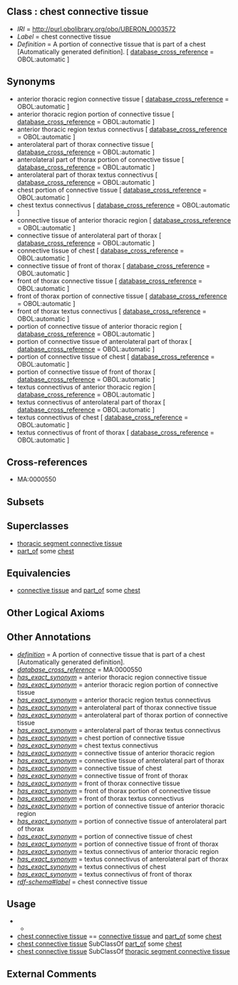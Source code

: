 
## Class : chest connective tissue

 * *IRI* = http://purl.obolibrary.org/obo/UBERON_0003572
 * *Label* = chest connective tissue
 * *Definition* = A portion of connective tissue that is part of a chest [Automatically generated definition]. [ [database_cross_reference](../../ef/oboInOwl#hasDbXref.md) = OBOL:automatic ]

## Synonyms

 * anterior thoracic region connective tissue [ [database_cross_reference](../../ef/oboInOwl#hasDbXref.md) = OBOL:automatic ]
 * anterior thoracic region portion of connective tissue [ [database_cross_reference](../../ef/oboInOwl#hasDbXref.md) = OBOL:automatic ]
 * anterior thoracic region textus connectivus [ [database_cross_reference](../../ef/oboInOwl#hasDbXref.md) = OBOL:automatic ]
 * anterolateral part of thorax connective tissue [ [database_cross_reference](../../ef/oboInOwl#hasDbXref.md) = OBOL:automatic ]
 * anterolateral part of thorax portion of connective tissue [ [database_cross_reference](../../ef/oboInOwl#hasDbXref.md) = OBOL:automatic ]
 * anterolateral part of thorax textus connectivus [ [database_cross_reference](../../ef/oboInOwl#hasDbXref.md) = OBOL:automatic ]
 * chest portion of connective tissue [ [database_cross_reference](../../ef/oboInOwl#hasDbXref.md) = OBOL:automatic ]
 * chest textus connectivus [ [database_cross_reference](../../ef/oboInOwl#hasDbXref.md) = OBOL:automatic ]
 * connective tissue of anterior thoracic region [ [database_cross_reference](../../ef/oboInOwl#hasDbXref.md) = OBOL:automatic ]
 * connective tissue of anterolateral part of thorax [ [database_cross_reference](../../ef/oboInOwl#hasDbXref.md) = OBOL:automatic ]
 * connective tissue of chest [ [database_cross_reference](../../ef/oboInOwl#hasDbXref.md) = OBOL:automatic ]
 * connective tissue of front of thorax [ [database_cross_reference](../../ef/oboInOwl#hasDbXref.md) = OBOL:automatic ]
 * front of thorax connective tissue [ [database_cross_reference](../../ef/oboInOwl#hasDbXref.md) = OBOL:automatic ]
 * front of thorax portion of connective tissue [ [database_cross_reference](../../ef/oboInOwl#hasDbXref.md) = OBOL:automatic ]
 * front of thorax textus connectivus [ [database_cross_reference](../../ef/oboInOwl#hasDbXref.md) = OBOL:automatic ]
 * portion of connective tissue of anterior thoracic region [ [database_cross_reference](../../ef/oboInOwl#hasDbXref.md) = OBOL:automatic ]
 * portion of connective tissue of anterolateral part of thorax [ [database_cross_reference](../../ef/oboInOwl#hasDbXref.md) = OBOL:automatic ]
 * portion of connective tissue of chest [ [database_cross_reference](../../ef/oboInOwl#hasDbXref.md) = OBOL:automatic ]
 * portion of connective tissue of front of thorax [ [database_cross_reference](../../ef/oboInOwl#hasDbXref.md) = OBOL:automatic ]
 * textus connectivus of anterior thoracic region [ [database_cross_reference](../../ef/oboInOwl#hasDbXref.md) = OBOL:automatic ]
 * textus connectivus of anterolateral part of thorax [ [database_cross_reference](../../ef/oboInOwl#hasDbXref.md) = OBOL:automatic ]
 * textus connectivus of chest [ [database_cross_reference](../../ef/oboInOwl#hasDbXref.md) = OBOL:automatic ]
 * textus connectivus of front of thorax [ [database_cross_reference](../../ef/oboInOwl#hasDbXref.md) = OBOL:automatic ]

## Cross-references

 * MA:0000550

## Subsets


## Superclasses

 * [thoracic segment connective tissue](../../UBERON/37/UBERON_0003837.md)
 * [part_of](../../BFO/50/BFO_0000050.md) some [chest](../../UBERON/43/UBERON_0001443.md)

## Equivalencies

 * [connective tissue](../../UBERON/84/UBERON_0002384.md) and [part_of](../../BFO/50/BFO_0000050.md) some [chest](../../UBERON/43/UBERON_0001443.md)

## Other Logical Axioms


## Other Annotations

 * *[definition](../../IAO/15/IAO_0000115.md)* = A portion of connective tissue that is part of a chest [Automatically generated definition].
 * *[database_cross_reference](../../ef/oboInOwl#hasDbXref.md)* = MA:0000550
 * *[has_exact_synonym](../../ym/oboInOwl#hasExactSynonym.md)* = anterior thoracic region connective tissue
 * *[has_exact_synonym](../../ym/oboInOwl#hasExactSynonym.md)* = anterior thoracic region portion of connective tissue
 * *[has_exact_synonym](../../ym/oboInOwl#hasExactSynonym.md)* = anterior thoracic region textus connectivus
 * *[has_exact_synonym](../../ym/oboInOwl#hasExactSynonym.md)* = anterolateral part of thorax connective tissue
 * *[has_exact_synonym](../../ym/oboInOwl#hasExactSynonym.md)* = anterolateral part of thorax portion of connective tissue
 * *[has_exact_synonym](../../ym/oboInOwl#hasExactSynonym.md)* = anterolateral part of thorax textus connectivus
 * *[has_exact_synonym](../../ym/oboInOwl#hasExactSynonym.md)* = chest portion of connective tissue
 * *[has_exact_synonym](../../ym/oboInOwl#hasExactSynonym.md)* = chest textus connectivus
 * *[has_exact_synonym](../../ym/oboInOwl#hasExactSynonym.md)* = connective tissue of anterior thoracic region
 * *[has_exact_synonym](../../ym/oboInOwl#hasExactSynonym.md)* = connective tissue of anterolateral part of thorax
 * *[has_exact_synonym](../../ym/oboInOwl#hasExactSynonym.md)* = connective tissue of chest
 * *[has_exact_synonym](../../ym/oboInOwl#hasExactSynonym.md)* = connective tissue of front of thorax
 * *[has_exact_synonym](../../ym/oboInOwl#hasExactSynonym.md)* = front of thorax connective tissue
 * *[has_exact_synonym](../../ym/oboInOwl#hasExactSynonym.md)* = front of thorax portion of connective tissue
 * *[has_exact_synonym](../../ym/oboInOwl#hasExactSynonym.md)* = front of thorax textus connectivus
 * *[has_exact_synonym](../../ym/oboInOwl#hasExactSynonym.md)* = portion of connective tissue of anterior thoracic region
 * *[has_exact_synonym](../../ym/oboInOwl#hasExactSynonym.md)* = portion of connective tissue of anterolateral part of thorax
 * *[has_exact_synonym](../../ym/oboInOwl#hasExactSynonym.md)* = portion of connective tissue of chest
 * *[has_exact_synonym](../../ym/oboInOwl#hasExactSynonym.md)* = portion of connective tissue of front of thorax
 * *[has_exact_synonym](../../ym/oboInOwl#hasExactSynonym.md)* = textus connectivus of anterior thoracic region
 * *[has_exact_synonym](../../ym/oboInOwl#hasExactSynonym.md)* = textus connectivus of anterolateral part of thorax
 * *[has_exact_synonym](../../ym/oboInOwl#hasExactSynonym.md)* = textus connectivus of chest
 * *[has_exact_synonym](../../ym/oboInOwl#hasExactSynonym.md)* = textus connectivus of front of thorax
 * *[rdf-schema#label](../../el/rdf-schema#label.md)* = chest connective tissue

## Usage

 * -
 * [chest connective tissue](../../UBERON/72/UBERON_0003572.md) == [connective tissue](../../UBERON/84/UBERON_0002384.md) and [part_of](../../BFO/50/BFO_0000050.md) some [chest](../../UBERON/43/UBERON_0001443.md)
 * [chest connective tissue](../../UBERON/72/UBERON_0003572.md) SubClassOf [part_of](../../BFO/50/BFO_0000050.md) some [chest](../../UBERON/43/UBERON_0001443.md)
 * [chest connective tissue](../../UBERON/72/UBERON_0003572.md) SubClassOf [thoracic segment connective tissue](../../UBERON/37/UBERON_0003837.md)

## External Comments

